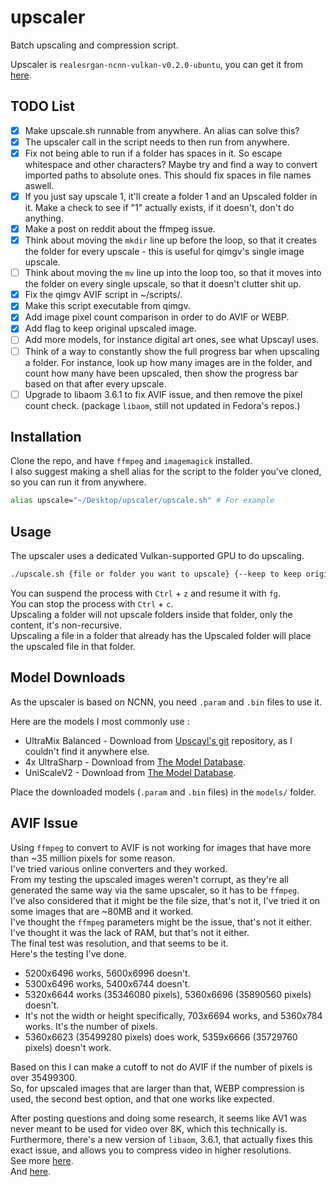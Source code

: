 # upscaler
Batch upscaling and compression script.

Upscaler is `realesrgan-ncnn-vulkan-v0.2.0-ubuntu`, you can get it from [here](https://github.com/xinntao/Real-ESRGAN-ncnn-vulkan].).

## TODO List

- [x] Make upscale.sh runnable from anywhere. An alias can solve this?
- [x] The upscaler call in the script needs to then run from anywhere. 
- [x] Fix not being able to run if a folder has spaces in it. So escape whitespace and other characters? Maybe try and find a way to convert imported paths to absolute ones. This should fix spaces in file names aswell. 
- [x] If you just say upscale 1, it'll create a folder 1 and an Upscaled folder in it. Make a check to see if "1" actually exists, if it doesn't, don't do anything. 
- [x] Make a post on reddit about the ffmpeg issue. 
- [x] Think about moving the `mkdir` line up before the loop, so that it creates the folder for every upscale - this is useful for qimgv's single image upscale.
- [ ] Think about moving the `mv` line up into the loop too, so that it moves into the folder on every single upscale, so that it doesn't clutter shit up. 
- [x] Fix the qimgv AVIF script in ~/scripts/. 
- [x] Make this script executable from qimgv. 
- [x] Add image pixel count comparison in order to do AVIF or WEBP.
- [x] Add flag to keep original upscaled image. 
- [ ] Add more models, for instance digital art ones, see what Upscayl uses. 
- [ ] Think of a way to constantly show the full progress bar when upscaling a folder. For instance, look up how many images are in the folder, and count how many have been upscaled, then show the progress bar based on that after every upscale.
- [ ] Upgrade to libaom 3.6.1 to fix AVIF issue, and then remove the pixel count check. (package `libaom`, still not updated in Fedora's repos.)

## Installation

Clone the repo, and have `ffmpeg` and `imagemagick` installed.\
I also suggest making a shell alias for the script to the folder you've cloned, so you can run it from anywhere.

```bash
alias upscale="~/Desktop/upscaler/upscale.sh" # For example
```

## Usage

The upscaler uses a dedicated Vulkan-supported GPU to do upscaling. 

```bash
./upscale.sh {file or folder you want to upscale} {--keep to keep original upscaled image}
```

You can suspend the process with `Ctrl` + `z` and resume it with `fg`.\
You can stop the process with `Ctrl` + `c`.\
Upscaling a folder will not upscale folders inside that folder, only the content, it's non-recursive.\
Upscaling a file in a folder that already has the Upscaled folder will place the upscaled file in that folder.

## Model Downloads

As the upscaler is based on NCNN, you need `.param` and `.bin` files to use it.

Here are the models I most commonly use :
- UltraMix Balanced - Download from [Upscayl's git](https://github.com/upscayl/upscayl/tree/main/resources/models) repository, as I couldn't find it anywhere else.
- 4x UltraSharp - Download from [The Model Database](https://upscale.wiki/wiki/Model_Database).
- UniScaleV2 - Download from [The Model Database](https://upscale.wiki/wiki/Model_Database).

Place the downloaded models (`.param` and `.bin` files) in the `models/` folder.

## AVIF Issue

Using `ffmpeg` to convert to AVIF is not working for images that have more than ~35 million pixels for some reason.\
I've tried various online converters and they worked.\
From my testing the upscaled images weren't corrupt, as they're all generated the same way via the same upscaler, so it has to be `ffmpeg`.\
I've also considered that it might be the file size, that's not it, I've tried it on some images that are ~80MB and it worked.\
I've thought the `ffmpeg` parameters might be the issue, that's not it either.\
I've thought it was the lack of RAM, but that's not it either.\
The final test was resolution, and that seems to be it.\
Here's the testing I've done. 
- 5200x6496 works, 5600x6996 doesn't. 
- 5300x6496 works, 5400x6744 doesn't.
- 5320x6644 works (35346080 pixels), 5360x6696 (35890560 pixels) doesn't.
- It's not the width or height specifically, 703x6694 works, and 5360x784 works. 
It's the number of pixels.
- 5360x6623 (35499280 pixels) does work, 5359x6666 (35729760 pixels) doesn't work.

Based on this I can make a cutoff to not do AVIF if the number of pixels is over 35499300.\
So, for upscaled images that are larger than that, WEBP compression is used, the second best option, and that one works like expected. 

After posting questions and doing some research, it seems like AV1 was never meant to be used for video over 8K, which this technically is.\
Furthermore, there's a new version of `libaom`, 3.6.1, that actually fixes this exact issue, and allows you to compress video in higher resolutions.\
See more [here](https://www.mail-archive.com/kde-bugs-dist@kde.org/msg810055.html).\
And [here](https://www.reddit.com/r/programming/comments/ykq4fr/comment/iuz03l1/?utm_source=share&utm_medium=web2x&context=3).
